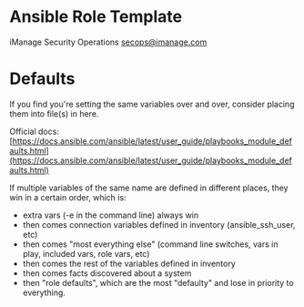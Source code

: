 # Ansible Role Template

iManage Security Operations
<secops@imanage.com>

# Defaults

If you find you're setting the same variables over and over, consider placing them into file(s) in here.

Official docs: [https://docs.ansible.com/ansible/latest/user_guide/playbooks_module_defaults.html](https://docs.ansible.com/ansible/latest/user_guide/playbooks_module_defaults.html)

If multiple variables of the same name are defined in different places, they win in a certain order, which is:

* extra vars (-e in the command line) always win
* then comes connection variables defined in inventory (ansible_ssh_user, etc)
* then comes "most everything else" (command line switches, vars in play, included vars, role vars, etc)
* then comes the rest of the variables defined in inventory
* then comes facts discovered about a system
* then "role defaults", which are the most "defaulty" and lose in priority to everything.
